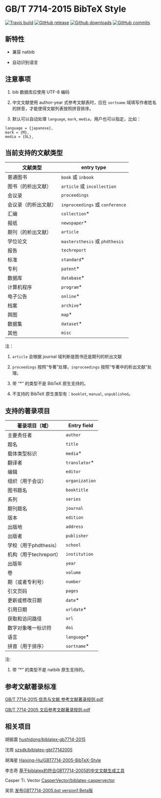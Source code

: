# GB/T 7714-2015 BibTeX Style

[![Travis build](https://travis-ci.org/zepinglee/gbt7714-bibtex-style.svg?branch=master)](https://travis-ci.org/zepinglee/gbt7714-bibtex-style)
[![GitHub release](https://img.shields.io/github/release/zepinglee/gbt7714-bibtex-style/all.svg)](https://github.com/zepinglee/gbt7714-bibtex-style/releases/latest)
[![Github downloads](https://img.shields.io/github/downloads/zepinglee/gbt7714-bibtex-style/total.svg)](https://github.com/zepinglee/gbt7714-bibtex-style/releases)
[![GitHub commits](https://img.shields.io/github/commits-since/zepinglee/gbt7714-bibtex-style/v1.0-beta.svg)](https://github.com/zepinglee/gbt7714-bibtex-style/commits/master)

## 新特性

* 兼容 natbib

* 自动识别语言

## 注意事项

1. bib 数据库应使用 UTF-8 编码

2. 中文文献使用 author-year 式参考文献表时，应在 `sortname` 域填写作者姓名的拼音，才能使得文献列表按照拼音排序。

3. 默认可以自动处理 `language`, `mark`, `media`，用户也可以指定，比如：
```
language = {japanese},
mark = {M},
media = {OL},
```

## 当前支持的文献类型

文献类型 | entry type
---|---
普通图书 | `book` 或 `inbook`
图书（的析出文献） | `article` 或 `incollection`
会议录 | `proceedings`
会议录（的析出文献） | `inproceedings` 或 `conference`
汇编 | `collection`*
报纸 | `newspaper`*
期刊（的析出文献） | `article`
学位论文 | `mastersthesis` 或 `phdthesis`
报告 | `techreport`
标准 | `standard`*
专利 | `patent`*
数据库 | `database`*
计算机程序 | `program`*
电子公告 | `online`*
档案 | `archive`*
舆图 | `map`*
数据集 | `dataset`*
其他 | `misc`

注：

1. `article` 会根据 journal 域判断是图书还是期刊的析出文献

2. `proceedings` 按照“专著”处理，`inproceedings` 按照“专著中的析出文献”处理。

3. 带 “*” 的类型不是 BibTeX 原生支持的。

4. 不支持的 BibTeX 原生类型有：`booklet`, `manual`, `unpublished`。

## 支持的著录项目

著录项目（域） | Entry field
---|---
主要责任者 | `author`
题名 | `title`
载体类型标识 | `media`*
翻译者 | `translator`*
编辑 | `editor`
组织（用于会议） | `organization`
图书题名 | `booktitle`
系列 | `series`
期刊题名 | `journal`
版本 | `edition`
出版地 | `address`
出版者 | `publisher`
学校（用于phdthesis） | `school`
机构（用于techreport） | `institution`
出版年 | `year`
卷 | `volume`
期（或者专利号） | `number`
引文页码 | `pages`
更新或修改日期 | `date`*
引用日期 | `urldate`*
获取和访问路径 | `url`
数字对象唯一标识符 | `doi`
语言 | `language`*
拼音（用于排序） | `sortname`*

注:

1. 带 “*” 的类型不是 natbib 原生支持的。

## 参考文献著录标准

[GB/T 7714-2015 信息与文献 参考文献著录规则.pdf](https://github.com/Haixing-Hu/GBT7714-2005-BibTeX-Style/files/153951/GBT.7714-2015.pdf)

[GB/T 7714-2005 文后参考文献著录规则.pdf](https://github.com/Haixing-Hu/typesetting-standard/raw/master/%E5%9B%BE%E4%B9%A6%E3%80%81%E6%9C%9F%E5%88%8A%E3%80%81%E8%AE%BA%E6%96%87%E7%9A%84%E7%BC%96%E6%8E%92/%E3%80%90GB:T%207714-2005%E3%80%91%E6%96%87%E5%90%8E%E5%8F%82%E8%80%83%E6%96%87%E7%8C%AE%E8%91%97%E5%BD%95%E8%A7%84%E5%88%99.pdf)


## 相关项目

胡振震 [hushidong/biblatex-gb7714-2015](https://github.com/hushidong/biblatex-gb7714-2015)

沈周 [szsdk/biblatex-gbt77142005](https://github.com/szsdk/biblatex-gbt77142005)

胡海星 [Haixing-Hu/GBT7714-2005-BibTeX-Style](https://github.com/Haixing-Hu/GBT7714-2005-BibTeX-Style)

李志奇 [基于biblatex的符合GBT7714-2005的中文文献生成工具](http://bbs.ctex.org/forum.php?mod=viewthread&tid=74474)

Casper Ti. Vector [CasperVector/biblatex-caspervector](https://github.com/CasperVector/biblatex-caspervector)

吴凯 [发布GBT7714-2005.bst version1 Beta版](http://bbs.ctex.org/forum.php?mod=viewthread&tid=33591)
